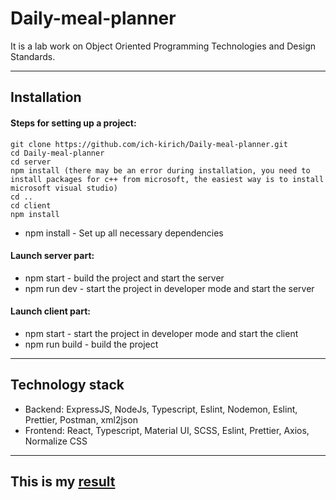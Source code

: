 # Daily-meal-planner
It is a lab work on Object Oriented Programming Technologies and Design Standards.
***
## Installation
#### Steps for setting up a project: 
```
git clone https://github.com/ich-kirich/Daily-meal-planner.git
cd Daily-meal-planner
cd server
npm install (there may be an error during installation, you need to install packages for c++ from microsoft, the easiest way is to install microsoft visual studio)
cd ..
cd client
npm install
```
- npm install - Set up all necessary dependencies
#### Launch server part:
- npm start - build the project and start the server
- npm run dev - start the project in developer mode and start the server
#### Launch client part:
- npm start - start the project in developer mode and start the client
- npm run build - build the project
***
## Technology stack
- Backend: ExpressJS, NodeJs, Typescript, Eslint, Nodemon, Eslint, Prettier, Postman, xml2json
- Frontend: React, Typescript, Material UI, SCSS, Eslint, Prettier, Axios, Normalize CSS
***
## This is my [result](https://ich-kirich.github.io/Daily-meal-planner/)